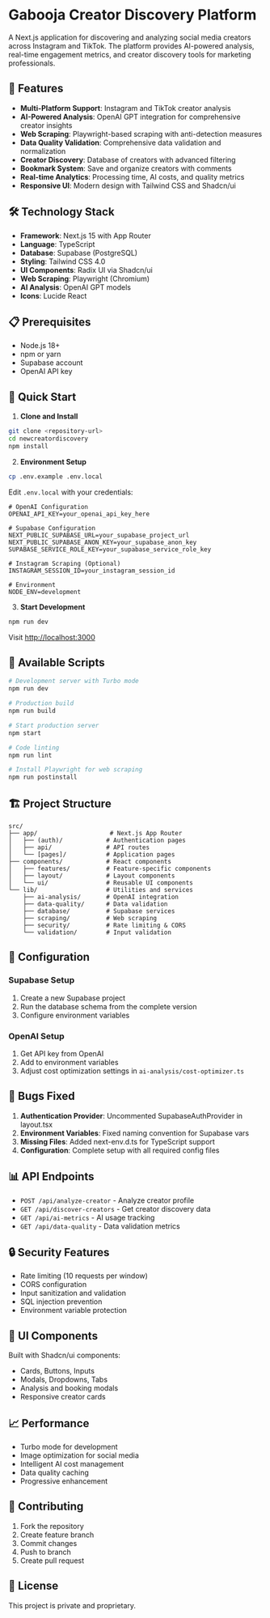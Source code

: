 # Gabooja Creator Discovery Platform

A Next.js application for discovering and analyzing social media creators across Instagram and TikTok. The platform provides AI-powered analysis, real-time engagement metrics, and creator discovery tools for marketing professionals.

## 🚀 Features

- **Multi-Platform Support**: Instagram and TikTok creator analysis
- **AI-Powered Analysis**: OpenAI GPT integration for comprehensive creator insights
- **Web Scraping**: Playwright-based scraping with anti-detection measures
- **Data Quality Validation**: Comprehensive data validation and normalization
- **Creator Discovery**: Database of creators with advanced filtering
- **Bookmark System**: Save and organize creators with comments
- **Real-time Analytics**: Processing time, AI costs, and quality metrics
- **Responsive UI**: Modern design with Tailwind CSS and Shadcn/ui

## 🛠 Technology Stack

- **Framework**: Next.js 15 with App Router
- **Language**: TypeScript
- **Database**: Supabase (PostgreSQL)
- **Styling**: Tailwind CSS 4.0
- **UI Components**: Radix UI via Shadcn/ui
- **Web Scraping**: Playwright (Chromium)
- **AI Analysis**: OpenAI GPT models
- **Icons**: Lucide React

## 📋 Prerequisites

- Node.js 18+ 
- npm or yarn
- Supabase account
- OpenAI API key

## 🚀 Quick Start

1. **Clone and Install**
```bash
git clone <repository-url>
cd newcreatordiscovery
npm install
```

2. **Environment Setup**
```bash
cp .env.example .env.local
```

Edit `.env.local` with your credentials:
```env
# OpenAI Configuration
OPENAI_API_KEY=your_openai_api_key_here

# Supabase Configuration
NEXT_PUBLIC_SUPABASE_URL=your_supabase_project_url
NEXT_PUBLIC_SUPABASE_ANON_KEY=your_supabase_anon_key
SUPABASE_SERVICE_ROLE_KEY=your_supabase_service_role_key

# Instagram Scraping (Optional)
INSTAGRAM_SESSION_ID=your_instagram_session_id

# Environment
NODE_ENV=development
```

3. **Start Development**
```bash
npm run dev
```

Visit [http://localhost:3000](http://localhost:3000)

## 📝 Available Scripts

```bash
# Development server with Turbo mode
npm run dev

# Production build
npm run build

# Start production server
npm start

# Code linting
npm run lint

# Install Playwright for web scraping
npm run postinstall
```

## 🏗 Project Structure

```
src/
├── app/                    # Next.js App Router
│   ├── (auth)/            # Authentication pages
│   ├── api/               # API routes
│   └── [pages]/           # Application pages
├── components/            # React components
│   ├── features/          # Feature-specific components
│   ├── layout/            # Layout components
│   └── ui/                # Reusable UI components
└── lib/                   # Utilities and services
    ├── ai-analysis/       # OpenAI integration
    ├── data-quality/      # Data validation
    ├── database/          # Supabase services
    ├── scraping/          # Web scraping
    ├── security/          # Rate limiting & CORS
    └── validation/        # Input validation
```

## 🔧 Configuration

### Supabase Setup
1. Create a new Supabase project
2. Run the database schema from the complete version
3. Configure environment variables

### OpenAI Setup
1. Get API key from OpenAI
2. Add to environment variables
3. Adjust cost optimization settings in `ai-analysis/cost-optimizer.ts`

## 🐛 Bugs Fixed

1. **Authentication Provider**: Uncommented SupabaseAuthProvider in layout.tsx
2. **Environment Variables**: Fixed naming convention for Supabase vars
3. **Missing Files**: Added next-env.d.ts for TypeScript support
4. **Configuration**: Complete setup with all required config files

## 📊 API Endpoints

- `POST /api/analyze-creator` - Analyze creator profile
- `GET /api/discover-creators` - Get creator discovery data
- `GET /api/ai-metrics` - AI usage tracking
- `GET /api/data-quality` - Data validation metrics

## 🔒 Security Features

- Rate limiting (10 requests per window)
- CORS configuration
- Input sanitization and validation
- SQL injection prevention
- Environment variable protection

## 🎨 UI Components

Built with Shadcn/ui components:
- Cards, Buttons, Inputs
- Modals, Dropdowns, Tabs
- Analysis and booking modals
- Responsive creator cards

## 📈 Performance

- Turbo mode for development
- Image optimization for social media
- Intelligent AI cost management
- Data quality caching
- Progressive enhancement

## 🤝 Contributing

1. Fork the repository
2. Create feature branch
3. Commit changes
4. Push to branch
5. Create pull request

## 📄 License

This project is private and proprietary.